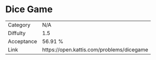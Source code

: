 # Dice Game

<table>
    <tr>
        <td>Category</td>
        <td>N/A</td>
    </tr>
    <tr>
        <td>Diffulty</td>
        <td>1.5</td>
    </tr>
    <tr>
        <td>Acceptance</td>
        <td>56.91 %</td>
    </tr>
    <tr>
        <td>Link</td>
        <td>https://open.kattis.com/problems/dicegame</td>
    </tr>
</table>
